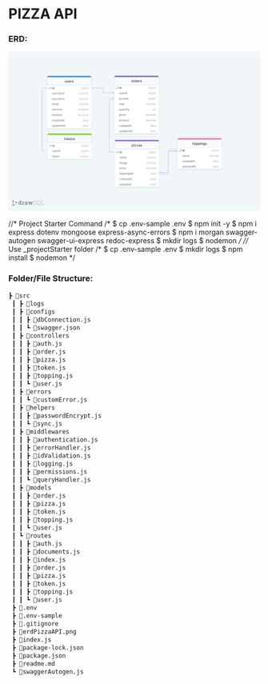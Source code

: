 # PIZZA API

### ERD:

![ERD](./erdPizzaAPI.png)


//* Project Starter Command
/*
    $ cp .env-sample .env
    $ npm init -y
    $ npm i express dotenv mongoose express-async-errors
    $ npm i morgan swagger-autogen swagger-ui-express redoc-express
    $ mkdir logs
    $ nodemon
*/
//* Use _projectStarter folder
/*
    $ cp .env-sample .env
    $ mkdir logs
    $ npm install
    $ nodemon
*/




### Folder/File Structure:

```
┣ 📂src
 ┃ ┣ 📂logs
 ┃ ┣ 📂configs
 ┃ ┃ ┣ 📜dbConnection.js
 ┃ ┃ ┗ 📜swagger.json
 ┃ ┣ 📂controllers
 ┃ ┃ ┣ 📜auth.js
 ┃ ┃ ┣ 📜order.js
 ┃ ┃ ┣ 📜pizza.js
 ┃ ┃ ┣ 📜token.js
 ┃ ┃ ┣ 📜topping.js
 ┃ ┃ ┗ 📜user.js
 ┃ ┣ 📂errors
 ┃ ┃ ┗ 📜customError.js
 ┃ ┣ 📂helpers
 ┃ ┃ ┣ 📜passwordEncrypt.js
 ┃ ┃ ┗ 📜sync.js
 ┃ ┣ 📂middlewares
 ┃ ┃ ┣ 📜authentication.js
 ┃ ┃ ┣ 📜errorHandler.js
 ┃ ┃ ┣ 📜idValidation.js
 ┃ ┃ ┣ 📜logging.js
 ┃ ┃ ┣ 📜permissions.js
 ┃ ┃ ┗ 📜queryHandler.js
 ┃ ┣ 📂models
 ┃ ┃ ┣ 📜order.js
 ┃ ┃ ┣ 📜pizza.js
 ┃ ┃ ┣ 📜token.js
 ┃ ┃ ┣ 📜topping.js
 ┃ ┃ ┗ 📜user.js
 ┃ ┗ 📂routes
 ┃ ┃ ┣ 📜auth.js
 ┃ ┃ ┣ 📜documents.js
 ┃ ┃ ┣ 📜index.js
 ┃ ┃ ┣ 📜order.js
 ┃ ┃ ┣ 📜pizza.js
 ┃ ┃ ┣ 📜token.js
 ┃ ┃ ┣ 📜topping.js
 ┃ ┃ ┗ 📜user.js
 ┣ 📜.env
 ┣ 📜.env-sample
 ┣ 📜.gitignore
 ┣ 📜erdPizzaAPI.png
 ┣ 📜index.js
 ┣ 📜package-lock.json
 ┣ 📜package.json
 ┣ 📜readme.md
 ┗ 📜swaggerAutogen.js
```